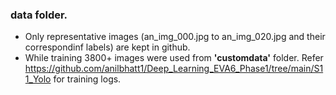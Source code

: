 ### data folder.
  - Only representative images (an_img_000.jpg to an_img_020.jpg and their correspondinf labels) are kept in github.
  - While training 3800+ images were used from **'customdata'** folder. Refer https://github.com/anilbhatt1/Deep_Learning_EVA6_Phase1/tree/main/S11_Yolo for training logs.

